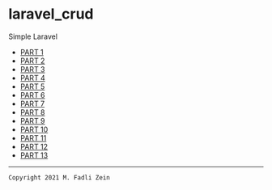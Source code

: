 # laravel_crud
 Simple Laravel

- [PART 1](https://github.com/gzeinnumer/laravel_crud/tree/part_1)
- [PART 2](https://github.com/gzeinnumer/laravel_crud/tree/part_2)
- [PART 3](https://github.com/gzeinnumer/laravel_crud/tree/part_3)
- [PART 4](https://github.com/gzeinnumer/laravel_crud/tree/part_4)
- [PART 5](https://github.com/gzeinnumer/laravel_crud/tree/part_5)
- [PART 6](https://github.com/gzeinnumer/laravel_crud/tree/part_6)
- [PART 7](https://github.com/gzeinnumer/laravel_crud/tree/part_7)
- [PART 8](https://github.com/gzeinnumer/laravel_crud/tree/part_8)
- [PART 9](https://github.com/gzeinnumer/laravel_crud/tree/part_9)
- [PART 10](https://github.com/gzeinnumer/laravel_crud/tree/part_10)
- [PART 11](https://github.com/gzeinnumer/laravel_crud/tree/part_11)
- [PART 12](https://github.com/gzeinnumer/laravel_crud/tree/part_12)
- [PART 13](https://github.com/gzeinnumer/laravel_crud/tree/part_13)

---

```
Copyright 2021 M. Fadli Zein
```